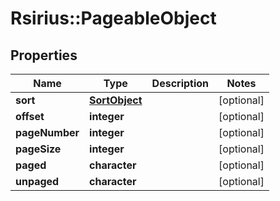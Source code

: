 # Rsirius::PageableObject


## Properties
Name | Type | Description | Notes
------------ | ------------- | ------------- | -------------
**sort** | [**SortObject**](SortObject.md) |  | [optional] 
**offset** | **integer** |  | [optional] 
**pageNumber** | **integer** |  | [optional] 
**pageSize** | **integer** |  | [optional] 
**paged** | **character** |  | [optional] 
**unpaged** | **character** |  | [optional] 


